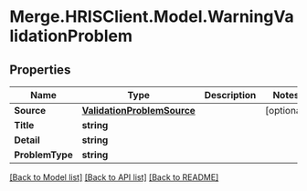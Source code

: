 # Merge.HRISClient.Model.WarningValidationProblem

## Properties

Name | Type | Description | Notes
------------ | ------------- | ------------- | -------------
**Source** | [**ValidationProblemSource**](ValidationProblemSource.md) |  | [optional] 
**Title** | **string** |  | 
**Detail** | **string** |  | 
**ProblemType** | **string** |  | 

[[Back to Model list]](../README.md#documentation-for-models) [[Back to API list]](../README.md#documentation-for-api-endpoints) [[Back to README]](../README.md)

